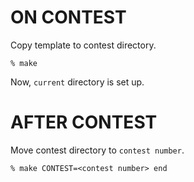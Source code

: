 # ON CONTEST

Copy template to contest directory.

```
% make
```

Now, `current` directory is set up.

# AFTER CONTEST

Move contest directory to `contest number`.

```
% make CONTEST=<contest number> end
```
